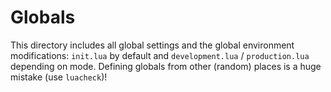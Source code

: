 # Globals

This directory includes all global settings and the global environment
modifications: `init.lua` by default and `development.lua` / `production.lua`
depending on mode. Defining globals from other (random) places is a huge mistake
(use `luacheck`)!
